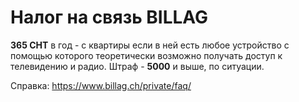# Налог на связь BILLAG
**365 CHT** в год - с квартиры если в ней есть любое устройство с помощью которого теоретически возможно получать доступ к телевидению и радио. Штраф - **5000** и выше, по ситуации.

Справка: https://www.billag.ch/private/faq/
